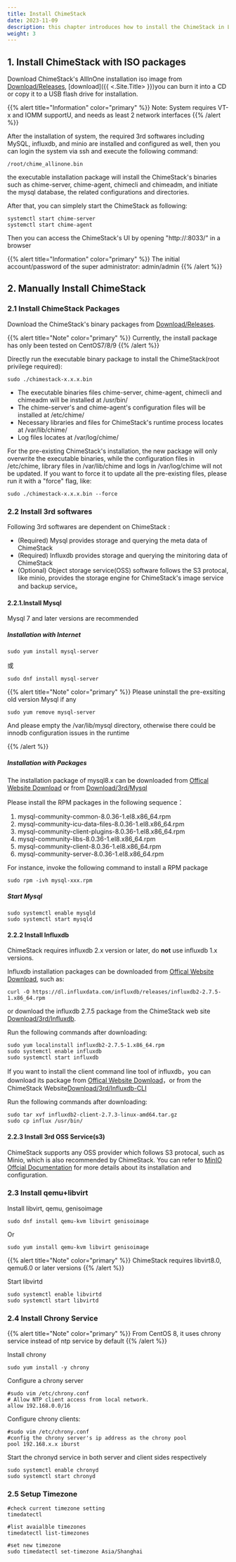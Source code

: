 ```yaml
---
title: Install ChimeStack
date: 2023-11-09
description: this chapter introduces how to install the ChimeStack in Linux 
weight: 3
---
```


## 1. Install ChimeStack with ISO packages

Download ChimeStack's AllInOne installation iso image from [Download/Releases](http://download.chimestack.cloud/releases), [download]({{ <.Site.Title> }})you can burn it into a CD or copy it to a USB flash drive for installation. 

{{% alert title="Information" color="primary" %}}
Note: System requires VT-x and IOMM supportU, and needs as least 2 network interfaces
{{% /alert %}}

After the installation of system, the required 3rd softwares including MySQL, influxdb, and minio are installed and configured as well, then you can login the system via ssh and execute the following command:

```
/root/chime_allinone.bin
```

the executable installation package will install the ChimeStack's binaries such as chime-server, chime-agent, chimecli and chimeadm, and initiate the mysql database, the related configurations and directories.

After that, you can simplely start the ChimeStack as following: 

```
systemctl start chime-server
systemctl start chime-agent 
```

Then you can access the ChimeStack's UI by opening "http://<your IP address>:8033/" in a browser

{{% alert title="Information" color="primary" %}}
The initial account/password of the super administrator: admin/admin
{{% /alert %}}

## 2. Manually Install ChimeStack

### 2.1 Install ChimeStack Packages

Download the ChimeStack's binary packages from [Download/Releases](http://download.chimestack.cloud/releases).

{{% alert title="Note" color="primary" %}}
Currently, the install package has only been tested on CentOS7/8/9
{{% /alert %}}

Directly run the executable binary package to install the ChimeStack(root privilege required): 

```
sudo ./chimestack-x.x.x.bin 
```

- The executable binaries files chime-server, chime-agent, chimecli and chimeadm will be installed at /usr/bin/
- The chime-server's and chime-agent's configuration files will be installed at /etc/chime/
- Necessary libraries and files for ChimeStack's runtime process locates at /var/lib/chime/
- Log files locates at /var/log/chime/ 

For the pre-existing ChimeStack's installation, the new package will only overwrite the executable binaries, while the configuration files in /etc/chime, library files in /var/lib/chime and logs in /var/log/chime will not be updated. 
If you want to force it to update all the pre-existing files, please run it with a "force" flag, like:

```
sudo ./chimestack-x.x.x.bin --force 
```

### 2.2 Install 3rd softwares

Following 3rd softwares are dependent on ChimeStack : 
- (Required) Mysql provides storage and querying the meta data of ChimeStack
- (Required) Influxdb provides storage and querying the minitoring data of ChimeStack
- (Optional) Object storage service(OSS) software follows the S3 protocal, like minio, provides the storage engine for ChimeStack's image service and backup service。 

#### 2.2.1.Install Mysql

Mysql 7 and later versions are recommended

##### Installation with Internet

```
sudo yum install mysql-server 
```
或
```
sudo dnf install mysql-server 
```

{{% alert title="Note" color="primary" %}}
Please uninstall the pre-exsiting old version Mysql if any
```
sudo yum remove mysql-server
```

And please empty the /var/lib/mysql directory, otherwise there could be innodb configuration issues in the runtime

{{% /alert %}}

##### Installation with Packages

The installation package of mysql8.x can be downloaded from [Offical Website Download](https://dev.mysql.com/downloads/mysql/) or from [Download/3rd/Mysql](http://download.chimestack.cloud/3rd/mysql)

Please install the RPM packages in the following sequence：
1. mysql-community-common-8.0.36-1.el8.x86_64.rpm
2. mysql-community-icu-data-files-8.0.36-1.el8.x86_64.rpm
3. mysql-community-client-plugins-8.0.36-1.el8.x86_64.rpm
4. mysql-community-libs-8.0.36-1.el8.x86_64.rpm
5. mysql-community-client-8.0.36-1.el8.x86_64.rpm
6. mysql-community-server-8.0.36-1.el8.x86_64.rpm

For instance, invoke the following command to install a RPM package

```
sudo rpm -ivh mysql-xxx.rpm 
```

##### Start Mysql

```
sudo systemctl enable mysqld 
sudo systemctl start mysqld 
```


#### 2.2.2 Install Influxdb 

ChimeStack requires influxdb 2.x version or later, do **not** use influxdb 1.x versions.

Influxdb installation packages can be downloaded from [Offical Website Download](https://docs.influxdata.com/influxdb/v2/install/), such as:

```
curl -O https://dl.influxdata.com/influxdb/releases/influxdb2-2.7.5-1.x86_64.rpm
```

or download the influxdb 2.7.5 package from the ChimeStack web site [Download/3rd/Influxdb](http://download.chimestack.cloud/3rd/influxdb).

Run the following commands after downloading: 

```
sudo yum localinstall influxdb2-2.7.5-1.x86_64.rpm
sudo systemctl enable influxdb 
sudo systemctl start influxdb
```

If you want to install the client command line tool of influxdb，you can download its package from [Offical Website Download](https://docs.influxdata.com/influxdb/v2/tools/influx-cli/)，or from the ChimeStack Website[Download/3rd/Influxdb-CLI](http://download.chimestack.cloud/3rd/influxdb-cli)

Run the following commands after downloading: 

```
sudo tar xvf influxdb2-client-2.7.3-linux-amd64.tar.gz
sudo cp influx /usr/bin/ 
```

#### 2.2.3 Install 3rd OSS Service(s3)

ChimeStack supports any OSS provider which follows S3 protocal, such as Minio, which is also recommended by ChimeStack. You can refer to [MinIO Offcial Documentation](https://min.io/docs/minio/linux/operations/installation.html) for more details about its installation and configuration.

### 2.3 Install qemu+libvirt

Install libvirt, qemu, genisoimage

```
sudo dnf install qemu-kvm libvirt genisoimage 
```

Or

```
sudo yum install qemu-kvm libvirt genisoimage 
```

{{% alert title="Note" color="primary" %}}
ChimeStack requires libvirt8.0, qemu6.0 or later versions
{{% /alert %}}

Start libvirtd
```
sudo systemctl enable libvirtd
sudo systemctl start libvirtd
```

### 2.4 Install Chrony Service

{{% alert title="Note" color="primary" %}}
From CentOS 8, it uses chrony service instead of ntp service by default
{{% /alert %}}

Install chrony 

```
sudo yum install -y chrony
```

Configure a chrony server

```
#sudo vim /etc/chrony.conf 
# Allow NTP client access from local network.
allow 192.168.0.0/16

```

Configure chrony clients:

```
#sudo vim /etc/chrony.conf 
#config the chrony server's ip address as the chrony pool
pool 192.168.x.x iburst
```

Start the chronyd service in both server and client sides respectively 

```
sudo systemctl enable chronyd 
sudo systemctl start chronyd
```

### 2.5 Setup Timezone

```
#check current timezone setting
timedatectl 

#list avaialble timezones 
timedatectl list-timezones 

#set new timezone 
sudo timedatectl set-timezone Asia/Shanghai
```